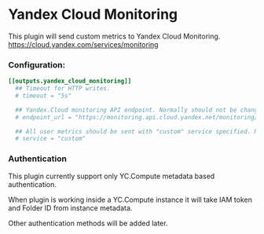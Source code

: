 # Yandex Cloud Monitoring

This plugin will send custom metrics to Yandex Cloud Monitoring. 
https://cloud.yandex.com/services/monitoring

### Configuration:

```toml
[[outputs.yandex_cloud_monitoring]]
  ## Timeout for HTTP writes.
  # timeout = "5s"

  ## Yandex.Cloud monitoring API endpoint. Normally should not be changed
  # endpoint_url = "https://monitoring.api.cloud.yandex.net/monitoring/v2/data/write"

  ## All user metrics should be sent with "custom" service specified. Normally should not be changed
  # service = "custom"
```

### Authentication

This plugin currently support only YC.Compute metadata based authentication.

When plugin is working inside a YC.Compute instance it will take IAM token and Folder ID from instance metadata.

Other authentication methods will be added later.
